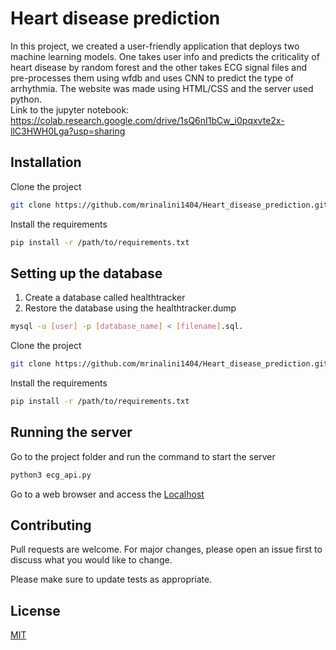 # Heart disease prediction

In this project, we created a user-friendly application that deploys two machine learning models. One takes user info and predicts the criticality of heart disease by random forest and the other takes ECG signal files and pre-processes them using wfdb and uses CNN to predict the type of arrhythmia. The website was made using HTML/CSS and the server used python. 
<br/>Link to the jupyter notebook: https://colab.research.google.com/drive/1sQ6nI1bCw_i0pqxvte2x-llC3HWH0Lga?usp=sharing 


## Installation

Clone the project

```bash
git clone https://github.com/mrinalini1404/Heart_disease_prediction.git
```

Install the requirements
```bash
pip install -r /path/to/requirements.txt
```

## Setting up the database

1. Create a database called healthtracker
2. Restore the database using the healthtracker.dump
```bash
mysql -u [user] -p [database_name] < [filename].sql.
```

Clone the project

```bash
git clone https://github.com/mrinalini1404/Heart_disease_prediction.git
```

Install the requirements
```bash
pip install -r /path/to/requirements.txt
```

## Running the server

Go to the project folder and run the command to start the server

```bash
python3 ecg_api.py
```

Go to a  web browser and access the [Localhost](http://localhost:8080/)

## Contributing
Pull requests are welcome. For major changes, please open an issue first to discuss what you would like to change.

Please make sure to update tests as appropriate.

## License
[MIT](https://choosealicense.com/licenses/mit/)